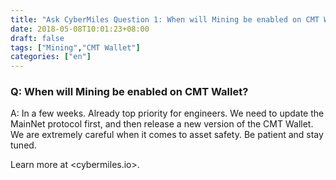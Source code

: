 ```yaml
---
title: "Ask CyberMiles Question 1: When will Mining be enabled on CMT Wallet?"
date: 2018-05-08T10:01:23+08:00
draft: false
tags: ["Mining","CMT Wallet"]
categories: ["en"]
---
```



### Q: When will Mining be enabled on CMT Wallet? 

A: In a few weeks. Already top priority for engineers. We need to update the MainNet protocol first, and then release a new version of the CMT Wallet. We are extremely careful when it comes to asset safety. Be patient and stay tuned.

Learn more at <cybermiles.io>.
